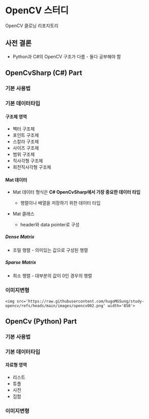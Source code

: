 # OpenCV 스터디
OpenCV 클로닝 리포지토리

## 사전 결론
- Python과 C#의 OpenCV 구조가 다름 - 둘다 공부해야 함

## OpenCvSharp (C#) Part

### 기본 사용법

### 기본 데이터타입

#### 구조체 영역
- 벡터 구조체
- 포인트 구조체
- 스칼라 구조체
- 사이즈 구조체
- 범위 구조체
- 직사각형 구조체
- 회전직사각형 구조체

#### Mat 데이터
- Mat 데이터 형식은 **C# OpenCvSharp에서 가장 중요한 데이터 타입**
    - 행렬이나 배열을 저장하기 위한 데이터 타입

- Mat 클래스
    - header와 data pointer로 구성

##### Dense Matrix
- 조밀 행렬 - 의미있는 값으로 구성된 행렬

##### Sparse Matrix
- 희소 행렬 - 대부분의 값이 0인 경우의 행렬

### 이미지변형

    <img src='https://raw.githubusercontent.com/hugoMGSung/study-opencv/refs/heads/main/images/opencv002.png' width='850'>

## OpenCv (Python) Part

### 기본 사용법

### 기본 데이터타입

#### 자료형 영역
- 리스트
- 튜플
- 사전
- 집합

### 이미지변형

